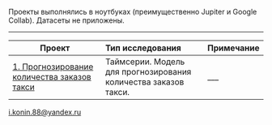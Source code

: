 Проекты выполнялись в ноутбуках (преимущественно Jupiter и Google Collab). Датасеты не приложены.
________________________________________________________________________________________________________
| **Проект** | **Тип исследования** | **Примечание** |
| -------------------- | :--------------------- |:---------------------------|
| [1. Прогнозирование количества заказов такси](https://github.com/thorstein1988/Train_projects/tree/main/taxi_ts)| Таймсерии. Модель для прогнозирования количества заказов такси.| ___|


i.konin.88@yandex.ru  
